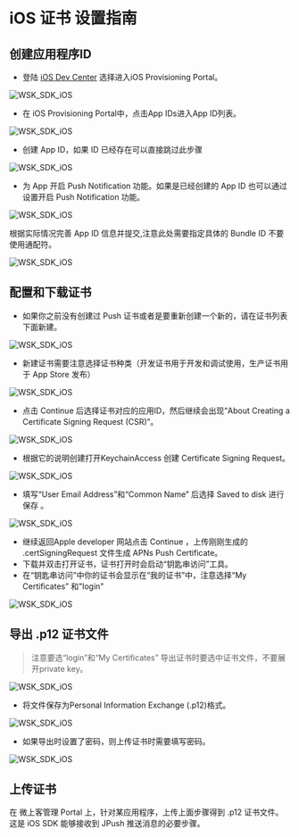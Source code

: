 # iOS 证书 设置指南
## 创建应用程序ID

* 登陆 [iOS Dev Center](https://developer.apple.com/devcenter/ios/index.action) 选择进入iOS Provisioning Portal。  

![WSK_SDK_iOS](https://raw.githubusercontent.com/visionetwsk/Resource/master/image/login.png)

* 在 iOS Provisioning Portal中，点击App IDs进入App ID列表。

![WSK_SDK_iOS](https://raw.githubusercontent.com/visionetwsk/Resource/master/image/appid.png)

* 创建 App ID，如果 ID 已经存在可以直接跳过此步骤

![WSK_SDK_iOS](https://raw.githubusercontent.com/visionetwsk/Resource/master/image/appid2.png)

* 为 App 开启 Push Notification 功能。如果是已经创建的 App ID 也可以通过设置开启 Push Notification 功能。

![WSK_SDK_iOS](https://raw.githubusercontent.com/visionetwsk/Resource/master/image/appservice.png)

根据实际情况完善 App ID 信息并提交,注意此处需要指定具体的 Bundle ID 不要使用通配符。

![WSK_SDK_iOS](https://raw.githubusercontent.com/visionetwsk/Resource/master/image/appid3.png)

## 配置和下载证书
* 如果你之前没有创建过 Push 证书或者是要重新创建一个新的，请在证书列表下面新建。

![WSK_SDK_iOS](https://raw.githubusercontent.com/visionetwsk/Resource/master/image/cer0.png)

* 新建证书需要注意选择证书种类（开发证书用于开发和调试使用，生产证书用于 App Store 发布）

![WSK_SDK_iOS](https://raw.githubusercontent.com/visionetwsk/Resource/master/image/cer1.png)

* 点击 Continue 后选择证书对应的应用ID，然后继续会出现“About Creating a Certificate Signing Request (CSR)”。

![WSK_SDK_iOS](https://raw.githubusercontent.com/visionetwsk/Resource/master/image/cer2.png)

* 根据它的说明创建打开KeychainAccess 创建 Certificate Signing Request。

![WSK_SDK_iOS](https://raw.githubusercontent.com/visionetwsk/Resource/master/image/Screenshot_13-4-1_5_22.png)

* 填写“User Email Address”和“Common Name” 后选择 Saved to disk 进行保存 。

![WSK_SDK_iOS](https://raw.githubusercontent.com/visionetwsk/Resource/master/image/Snip20140122_7.png)

* 继续返回Apple developer 网站点击 Continue ，上传刚刚生成的 .certSigningRequest 文件生成 APNs Push Certificate。
* 下载并双击打开证书，证书打开时会启动“钥匙串访问”工具。
* 在“钥匙串访问”中你的证书会显示在“我的证书”中，注意选择“My Certificates” 和"login" 

![WSK_SDK_iOS](https://raw.githubusercontent.com/visionetwsk/Resource/master/image/keychain_cert.png)

## 导出 .p12 证书文件
> 注意要选“login”和“My Certificates” 导出证书时要选中证书文件，不要展开private key。

![WSK_SDK_iOS](https://raw.githubusercontent.com/visionetwsk/Resource/master/image/export_p12.png)

* 将文件保存为Personal Information Exchange (.p12)格式。

![WSK_SDK_iOS](https://raw.githubusercontent.com/visionetwsk/Resource/master/image/export_filename.png)

* 如果导出时设置了密码，则上传证书时需要填写密码。

![WSK_SDK_iOS](https://raw.githubusercontent.com/visionetwsk/Resource/master/image/pwd.png)


## 上传证书
在 微上客管理 Portal 上，针对某应用程序，上传上面步骤得到 .p12 证书文件。这是 iOS SDK 能够接收到 JPush 推送消息的必要步骤。
